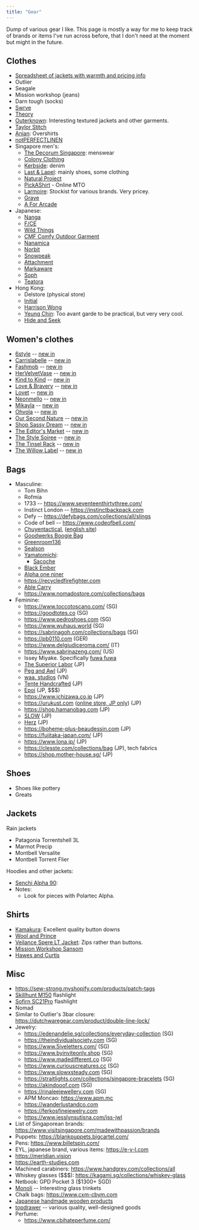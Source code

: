 ```yaml
---
title: "Gear"
---
```


Dump of various gear I like. This page is mostly a way for me to keep track of brands or items I've run across before, that I don't need at the moment but might in the future.

## Clothes

- [Spreadsheet of jackets with warmth and pricing info](https://docs.google.com/spreadsheets/d/1ceVWWwGTdc1KcTkIQFWscILPtA2pbgpq0UQQIq1D6gE/htmlview#)
- Outlier
- Seagale
- Mission workshop (jeans)
- Darn tough (socks)
- [Swrve](https://swrve.us)
- [Theory](https://www.theory.com/)
- [Outerknown](https://www.outerknown.com/): Interesting textured jackets and other garments.
- [Taylor Stitch](https://www.taylorstitch.com)
- [Anian](https://anianmfg.com): Overshirts
- [notPERFECTLINEN](https://notperfectlinen.com)
- Singapore men's:
    - [The Decorum Singapore](https://maps.app.goo.gl/4Zy9bFrz6TLKRHst9): menswear
    - [Colony Clothing](https://colonyclothing.net/)
    - [Kerbside](https://kerbside-co.com/): denim
    - [Last & Lapel](https://www.lastandlapel.com): mainly shoes, some clothing
    - [Natural Project](https://www.naturalproject.com.sg)
    - [PickAShirt](https://www.pickashirt.com) - Online MTO
    - [Larmoire](https://larmoire-singapore.com): Stockist for various brands. Very pricey.
    - [Graye](https://grayestudio.com)
    - [A For Arcade](https://www.aforarcade.com)
- Japanese:
    - [Nanga](https://store.nanga.jp/)
    - [F/CE](https://fce-store.com)
    - [Wild Things](https://www.wildthings.jp/)
    - [CMF Comfy Outdoor Garment](http://losthills-store.jp/)
    - [Nanamica](https://www.nanamica.com/)
    - [Norbit](https://norbit-store.com/)
    - [Snowpeak](https://www.snowpeak.com/)
    - [Attachment](https://attachment.co.jp/)
    - [Markaware](https://markaware.jp)
    - [Soph](https://www.soph.net/)
    - [Teatora](https://store.silver-and-gold.com/?mode=cate&cbid=1792526&csid=0)
- Hong Kong:
    - Delstore (physical store)
    - [Initial](https://shop.initialfashion.com/)
    - [Harrison Wong](https://harrisonwong.com)
    - [Yeung Chin](https://yeungchin.com): Too avant garde to be practical, but very very cool.
    - [Hide and Seek](https://www.hideandseekstore.com)

## Women's clothes

- [6style](https://www.6style.co) -- [new in](https://www.6style.co/collection/new-in)
- [Carrislabelle](https://www.carrislabelle.com) -- [new in](https://www.carrislabelle.com/collection/new-arrivals)
- [Fashmob](https://www.shopfashmob.com) -- [new in](https://www.shopfashmob.com/collection/new-arrivals)
- [HerVelvetVase](https://www.hervelvetvase.com) -- [new in](https://www.hervelvetvase.com/new-in)
- [Kind to Kind](https://www.kindtokind.com.sg) -- [new in](https://www.kindtokind.com.sg/collection/new)
- [Love & Bravery](https://www.loveandbravery.com) -- [new in](https://www.loveandbravery.com/collection/new)
- [Lovet](https://lovet.sg) -- [new in](https://lovet.sg/collection/new-in)
- [Neonmello](https://www.neonmello.com) -- [new in](https://www.neonmello.com/collections/new-in)
- [Mikayla](https://www.mikayla.sg) -- [new in](https://www.mikayla.sg/collection/new-in)
- [Ohvola](https://ohvola.com) -- [new in](https://ohvola.com/collections/new-in)
- [Our Second Nature](https://oursecondnature.com) -- [new in](https://oursecondnature.com/21-new-in)
- [Shop Sassy Dream](https://www.shopsassydream.com/) -- [new in](https://www.shopsassydream.com/collection/new-arrivals)
- [The Editor's Market](https://www.theeditorsmarket.com) -- [new in](https://www.theeditorsmarket.com/category/womenswear/new-in)
- [The Style Soiree](https://www.thestylesoiree.sg) -- [new in](https://www.thestylesoiree.sg/collection/new-arrivals)
- [The Tinsel Rack](https://thetinselrack.com) -- [new in](https://thetinselrack.com/collections/new-arrivals)
- [The Willow Label](https://www.thewillowlabel.com) -- [new in](https://www.thewillowlabel.com/collection/new-in)

## Bags

- Masculine:
    - Tom Bihn
    - Rofmia
    - 1733 -- https://www.seventeenthirtythree.com/
    - Instinct London -- https://instinctbackpack.com
    - Defy -- https://defybags.com/collections/all/slings
    - Code of bell -- https://www.codeofbell.com/
    - [Chuyentactical](https://chuyentactical.com/balo/tui-deo-hong-ct4w/), ([english site](https://ctactical.vn))
    - [Goodwerks Boogie Bag](https://www.good-werks.com/shop/p/boogie-bag-mkii)
    - [Greenroom136](https://www.greenroom136.com)
    - [Sealson](https://sealson.co)
    - [Yamatomichi](https://www.yamatomichi.com):
        - [Sacoche](https://www.yamatomichi.com/products/yamatomichi-sacoche)
    - [Black Ember](https://blackember.com)
    - [Alpha one niner](https://www.alphaoneniner.com)
    - https://recycledfirefighter.com
    - [Able Carry](https://ablecarry.com/)
    - https://www.nomadostore.com/collections/bags
- Feminine:
    - https://www.toccotoscano.com/ (SG)
    - https://goodtotes.co (SG)
    - https://www.pedroshoes.com (SG)
    - https://www.wuhaus.world (SG)
    - https://sabrinagoh.com/collections/bags (SG)
    - https://pb0110.com (GER)
    - https://www.delgiudiceroma.com/ (IT)
    - https://www.sabrinazeng.com/ (US)
    - Issey Miyake. Specifically [fuwa fuwa](https://www.isseymiyake.com/products/gg53ag043?)
    - [The Superior Labor](https://nap-dog.com/en/collections/bags) (JP)
    - [Peg and Awl](https://pegandawlbuilt.com/collections/bags-1) (JP)
    - [waa. studios](https://waa-studios.com/collections/bags) (VN)
    - [Tente Handcrafted](https://shop.tente-handcrafted.com/categories/4603935) (JP)
    - [Epoi](https://www.epoi-jp.com/) (JP, $$$)
    - https://www.ichizawa.co.jp (JP)
    - https://urukust.com ([online store, JP only](https://urukust.shop/)) (JP)
    - https://shop.hamanobag.com (JP)
    - [SLOW](https://store.slow-web.com) (JP)
    - [Herz](https://www.herz-bag.jp/webshop/) (JP)
    - https://boheme-plus-beaudessin.com (JP)
    - https://fujitaka-japan.com/ (JP)
    - https://www.lona.jp/ (JP)
    - https://clesste.com/collections/bag (JP), tech fabrics
    - https://shop.mother-house.sg/ (JP)

## Shoes

- Shoes like pottery
- Greats

## Jackets

Rain jackets

- Patagonia Torrentshell 3L
- Marmot Precip
- Montbell Versalite
- Montbell Torrent Flier

Hoodies and other jackets:

- [Senchi Alpha 90](https://senchidesigns.com/products/alpha-90-hoodie-w-half-zip?variant=47162187153705):
- Notes:
    - Look for pieces with Polartec Alpha.

## Shirts

- [Kamakura](https://kamakurashirts.com/collections/casual-shirts): Excellent quality button downs
- [Wool and Prince](https://woolandprince.com/collections/all-shirts)
- [Veilance Spere LT Jacket](https://arcteryx.com/us/en/shop/mens/spere-lt-jacket): Zips rather than buttons.
- [Mission Workshop Sansom](https://missionworkshop.com/products/sansom-japanese-stretch-woven-cotton-button-up-shirt)
- [Hawes and Curtis](https://www.hawesandcurtis.co.uk)

## Misc

- https://sew-strong.myshopify.com/products/patch-tags
- [Skillhunt M150](https://www.skilhunt.com/portfolio/m150-usb-magnetic-charging-flashlight/) flashlight
- [Sofirn SC21Pro](https://www.sofirnlight.com/products/sofirn-sc21pro-1100-lumen-flashlight?variant=6ff1c4de-d3f7-4091-a673-0b532095ce16) flashlight
- Nomad
- Similar to Outlier's 3bar closure: https://dutchwaregear.com/product/double-line-lock/
- Jewelry:
    - https://edenandelie.sg/collections/everyday-collection (SG)
    - https://theindividualsociety.com (SG)
    - https://www.5iveletters.com/ (SG)
    - https://www.byinviteonly.shop (SG)
    - https://www.madedifferent.co (SG)
    - https://www.curiouscreatures.cc (SG)
    - https://www.slowxsteady.com (SG)
    - https://straitlights.com/collections/singapore-bracelets (SG)
    - https://akindooof.com (SG)
    - https://rinaleejewellery.com (SG)
    - APM Moncao: https://www.apm.mc
    - https://wanderlustandco.com
    - https://ferkosfinejewelry.com
    - https://www.jesslynsutisna.com/jss-jwl
- List of Singaporean brands: https://www.visitsingapore.com/madewithpassion/brands
- Puppets: https://blankpuppets.bigcartel.com/
- Pens: https://www.billetspin.com/
- EYL, japanese brand, various items: https://e-y-l.com
- https://meridian.vision
- https://earth-studies.com
- Machined carabiners: https://www.handgrey.com/collections/all
- Whiskey glasses ($$$): https://kagami.sg/collections/whiskey-glass
- Netbook: GPD Pocket 3 ($1300+ SGD)
- [Monoli](https://monoli.easy-myshop.jp/) -- Interesting glass trinkets
- Chalk bags: https://www.cxm-cbym.com
- [Japanese handmade wooden products](https://www.hacoa.net/)
- [topdrawer](https://topdrawershop.com) -- various quality, well-designed goods
- Perfume:
    - https://www.cbihateperfume.com/
